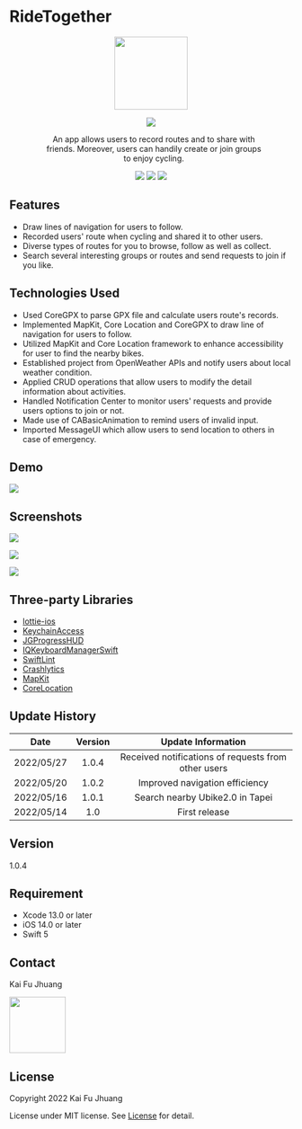 # RideTogether

<p align="center">

  <img src="https://user-images.githubusercontent.com/57937550/170633921-3a12251f-a3bd-4639-88cb-fc4b5f1d96ad.png" width="130"/>

</p>

<p align="center">
    <a href="https://apps.apple.com/tw/app/ridetogether/id1619743048"><img src="https://developer.apple.com/assets/elements/badges/download-on-the-app-store.svg"></a>
</p>



<p align="center" style="margin:0px 50px 0px 60px">
An app allows users to record routes and to share with friends. Moreover, users can handily create or join groups to enjoy cycling.
</p>

<p> </p>
<p align= "center">
<nobr><img src="https://img.shields.io/badge/platform-ios-lightgrey.svg">
<img src="http://img.shields.io/badge/License-MIT-green.svg?style=flat">
<img src="https://img.shields.io/badge/Swift-5.0-orange.svg?style=flat"></nobr>
</p>





## Features

 - Draw lines of navigation for users to follow.
 - Recorded users' route when cycling and shared it to other users.
 - Diverse types of routes for you to browse, follow as well as collect.
 - Search several interesting groups or routes and send requests to join if you like.
 
 
## Technologies Used

- Used CoreGPX to parse GPX file and calculate users route's records.
- Implemented MapKit, Core Location and CoreGPX to draw line of navigation for users to follow. 
- Utilized MapKit and Core Location framework to enhance accessibility for user to find the nearby bikes. 
- Established project from OpenWeather APIs and notify users about local weather condition.
- Applied CRUD operations that allow users to modify the detail information about activities.
- Handled Notification Center to monitor users' requests and provide users options to join or not.
- Made use of CABasicAnimation to remind users of invalid input.
- Imported MessageUI which allow users to send location to others in case of emergency.


## Demo 


  <img src="https://user-images.githubusercontent.com/57937550/170717983-a34588bf-c18f-4995-8753-66cde0167ebf.gif
  " width=""/>
  
  
## Screenshots

<p align="left">
  <img src="https://user-images.githubusercontent.com/57937550/170806645-e4e4a286-fc63-40c2-b386-10d1b3f2c64a.png
" width=""/>

</p>

<p align="left">

  <img src="https://user-images.githubusercontent.com/57937550/170806649-794580cd-428f-4fc7-b2d4-8beadf3e1162.png
" width=""/>
</p>


<p align="left">

  <img src="https://user-images.githubusercontent.com/57937550/170806652-b4ec3647-0cbc-4e02-a7cf-6d4c40336cfc.png
" width=""/>

</p>


## Three-party Libraries 
    
  * [lottie-ios](https://github.com/airbnb/lottie-ios)
  * [KeychainAccess](https://github.com/kishikawakatsumi/KeychainAccess)
  * [JGProgressHUD](https://github.com/JonasGessner/JGProgressHUD)
  * [IQKeyboardManagerSwift](https://github.com/hackiftekhar/IQKeyboardManager)
  * [SwiftLint](https://github.com/realm/SwiftLint)
  * [Crashlytics](https://firebase.google.com/products/crashlytics?hl=en)
  * [MapKit](https://www.raywenderlich.com/7738344-mapkit-tutorial-getting-started)
  * [CoreLocation](https://developer.apple.com/documentation/corelocation/cllocationmanager)


## Update History

| Date  | Version | Update Information | 
| ------------- |:-------------:| :-------------:|
|  2022/05/27    | 1.0.4  | Received notifications of requests from other users|
|  2022/05/20    | 1.0.2  | Improved navigation efficiency |
|  2022/05/16    | 1.0.1  | Search nearby Ubike2.0 in Tapei|
|  2022/05/14    | 1.0    | First release |

## Version 
1.0.4

## Requirement 
- Xcode 13.0 or later
- iOS 14.0 or later
- Swift 5

## Contact

Kai Fu Jhuang


<p align="left">
<a href=" https://www.linkedin.com/in/kai-fu-jhuang/">
<img src="https://img.shields.io/badge/LinkedIn-0077B5?style=for-the-badge&logo=linkedin&logoColor=white" width="100"/></a>

</p>


## License 
Copyright 2022 Kai Fu Jhuang

License under MIT license. 
See
[License](https://github.com/ilikerb0407/RideTogether/blob/main/LICENSE) for detail.
